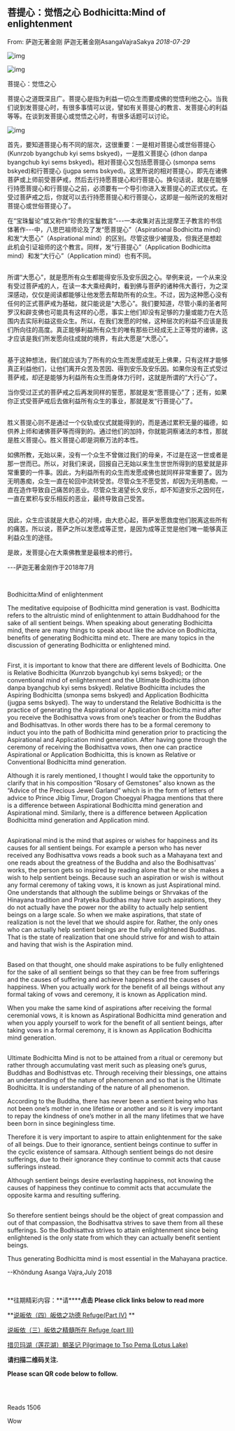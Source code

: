 ## 菩提心：觉悟之心 Bodhicitta:Mind of enlightenment

From: 萨迦无著金刚 萨迦无著金刚AsangaVajraSakya *2018-07-29*

![img](https://mmbiz.qpic.cn/mmbiz_png/jZ6aUbzt6ISUqicleCicFwlYhIOXpaQP8t1p93icRZ2I8Bt3ceGr0fvwBRaAVGuljTWLrZqugooCEymB5na7cbqjg/640?wx_fmt=png&wxfrom=5&wx_lazy=1&wx_co=1)





![img](https://mmbiz.qpic.cn/mmbiz/yqVAqoZvDibGCaYPoFpFOmnXGpbEKV8zVCaOMPvI25N4zRW6PGNyHW8Tm1xxtYrtEeXVAmLZMwS25bo5Y8T6H5g/640?wxfrom=5&wx_lazy=1&wx_co=1)

菩提心：觉悟之心





  菩提心之道既深且广。菩提心是指为利益一切众生而要成佛的觉悟利他之心。当我们说到发菩提心时，有很多事情可以说，譬如有关菩提心的教言、发菩提心的利益等等。在谈到发菩提心或觉悟之心时，有很多话题可以讨论。



![img](https://mmbiz.qpic.cn/mmbiz_png/GCSG9VLghhqKnTsncdGcFVTHIqZu6l9QN6yohMVC8oBicZB5IiaDGZFnZEaaSZcHutnUHJnHXZARazibCFLCd77yA/640?wx_fmt=png&wxfrom=5&wx_lazy=1&wx_co=1)



  首先，要知道菩提心有不同的层次，这很重要：一是相对菩提心或世俗菩提心(Kunrzob byangchub kyi sems bskyed)，一是胜义菩提心 (dhon danpa byangchub kyi sems bskyed)。相对菩提心又包括愿菩提心 (smonpa sems bskyed)和行菩提心 (jugpa sems bskyed)。这里所说的相对菩提心，即先在诸佛菩萨或上师前受菩萨戒，然后去行持愿菩提心和行菩提心。换句话说，就是在能够行持愿菩提心和行菩提心之前，必须要有一个导引你进入发菩提心的正式仪式。在受过菩萨戒之后，你就可以去行持愿菩提心和行菩提心，这即是一般所说的发相对菩提心或世俗菩提心了。

  在“宝珠鬘论”或又称作“珍贵的宝鬘教言”---一本收集对吉比提摩王子教言的书信体著作---中，八思巴祖师论及了发“愿菩提心”（Aspirational Bodhicitta mind）和发“大愿心”（Aspirational mind）的区别。尽管这很少被提及，但我还是想趁此机会引证祖师的这个教言。同样，发“行菩提心”（Application Bodhicitta mind）和发“大行心”（Application mind）也有不同。



![img](data:image/gif;base64,iVBORw0KGgoAAAANSUhEUgAAAAEAAAABCAYAAAAfFcSJAAAADUlEQVQImWNgYGBgAAAABQABh6FO1AAAAABJRU5ErkJggg==)



  所谓“大愿心”，就是愿所有众生都能得安乐及安乐因之心。举例来说，一个从来没有受过菩萨戒的人，在读一本大乘经典时，看到佛与菩萨的诸种伟大善行，为之深深感动，仅仅是阅读都能够让他发愿去帮助所有的众生。不过，因为这种愿心没有任何的正式菩萨戒为基础，就只能说是“大愿心”。我们要知道，尽管小乘的圣者阿罗汉和辟支佛也可能具有这样的心愿，事实上他们却没有足够的力量或能力在大范围内去实际利益这些众生。所以，在我们发愿的时候，这种层次的利益不应该是我们所向往的高度。真正能够利益所有众生的唯有那些已经成无上正等觉的诸佛，这才应该是我们所发愿向往成就的境界，有此大愿是“大愿心”。



![img](data:image/gif;base64,iVBORw0KGgoAAAANSUhEUgAAAAEAAAABCAYAAAAfFcSJAAAADUlEQVQImWNgYGBgAAAABQABh6FO1AAAAABJRU5ErkJggg==)



  基于这种想法，我们就应该为了所有的众生而发愿成就无上佛果，只有这样才能够真正利益他们，让他们离开众苦及苦因、得到安乐及安乐因。如果你没有正式受过菩萨戒，却还是能够为利益所有众生而身体力行时，这就是所谓的“大行心”了。

  当你受过正式的菩萨戒之后再发同样的誓愿，那就是发“愿菩提心”了；还有，如果你正式受菩萨戒后去做利益所有众生的事业，那就是发“行菩提心”了。



![img](data:image/gif;base64,iVBORw0KGgoAAAANSUhEUgAAAAEAAAABCAYAAAAfFcSJAAAADUlEQVQImWNgYGBgAAAABQABh6FO1AAAAABJRU5ErkJggg==)



  胜义菩提心则不是通过一个仪轨或仪式就能得到的，而是通过累积无量的福德，如供养上师和诸佛菩萨等而得到的。通过他们的加持，你就能洞察诸法的本性，那就是胜义菩提心。胜义菩提心即是洞察万法的本性。

  如佛所教，无始以来，没有一个众生不曾做过我们的母亲，不过是在这一世或者是那一世而已。所以，对我们来说，回报自己无始以来生生世世所得到的慈爱就是非常重要的一件事。因此，为利益所有的众生而发愿成佛也就同样非常重要了。因为无明愚痴，众生一直在轮回中流转受苦。尽管众生不愿受苦，却因为无明愚痴，一直在造作导致自己痛苦的恶业。尽管众生渴望长久安乐，却不知道安乐之因何在，一直在累积与安乐相反的恶业，最终导致自己受苦。



![img](data:image/gif;base64,iVBORw0KGgoAAAANSUhEUgAAAAEAAAABCAYAAAAfFcSJAAAADUlEQVQImWNgYGBgAAAABQABh6FO1AAAAABJRU5ErkJggg==)



  因此，众生应该就是大悲心的对境，由大悲心起，菩萨发愿救度他们脱离这些所有的痛苦。所以说，菩萨之所以发愿成等正觉，是因为成等正觉是他们唯一能够真正利益众生的途径。

  是故，发菩提心在大乘佛教里是最根本的修行。



---萨迦无著金刚作于2018年7月





![img](data:image/gif;base64,iVBORw0KGgoAAAANSUhEUgAAAAEAAAABCAYAAAAfFcSJAAAADUlEQVQImWNgYGBgAAAABQABh6FO1AAAAABJRU5ErkJggg==)







![img](data:image/gif;base64,iVBORw0KGgoAAAANSUhEUgAAAAEAAAABCAYAAAAfFcSJAAAADUlEQVQImWNgYGBgAAAABQABh6FO1AAAAABJRU5ErkJggg==)

Bodhicitta:Mind of enlightenment





  The meditative equipoise of Bodhicitta mind generation is vast. Bodhicitta refers to the altruistic mind of enlightenment to attain Buddhahood for the sake of all sentient beings. When speaking about generating Bodhicitta mind, there are many things to speak about like the advice on Bodhicitta, benefits of generating Bodhicitta mind etc. There are many topics in the discussion of generating Bodhicitta or enlightened mind.



![img](data:image/gif;base64,iVBORw0KGgoAAAANSUhEUgAAAAEAAAABCAYAAAAfFcSJAAAADUlEQVQImWNgYGBgAAAABQABh6FO1AAAAABJRU5ErkJggg==)



  First, it is important to know that there are different levels of Bodhicitta. One is Relative Bodhicitta (Kunrzob byangchub kyi sems bskyed); or the conventional mind of enlightenment and the Ultimate Bodhicitta (dhon danpa byangchub kyi sems bskyed). Relative Bodhicitta includes the Aspiring Bodhicitta (smonpa sems bskyed) and Application Bodhicitta (jugpa sems bskyed). The way to understand the Relative Bodhicitta is the practice of generating the Aspirational or Application Bochicitta mind after you receive the Bodhisattva vows from one’s teacher or from the Buddhas and Bodhisattvas. In other words there has to be a formal ceremony to induct you into the path of Bodhicitta mind generation prior to practicing the Aspirational and Application mind generation. After having gone through the ceremony of receiving the Bodhisattva vows, then one can practice Aspirational or Application Bodhicitta, this is known as Relative or Conventional Bodhicitta mind generation.

  Although it is rarely mentioned, I thought I would take the opportunity to clarify that in his composition “Rosary of Gemstones” also known as the “Advice of the Precious Jewel Garland” which is in the form of letters of advice to Prince Jibig Timur, Drogon Choegyal Phagpa mentions that there is a difference between Aspirational Bodhicitta mind generation and Aspirational mind. Similarly, there is a difference between Application Bodhicitta mind generation and Application mind. 



![img](data:image/gif;base64,iVBORw0KGgoAAAANSUhEUgAAAAEAAAABCAYAAAAfFcSJAAAADUlEQVQImWNgYGBgAAAABQABh6FO1AAAAABJRU5ErkJggg==)



  Aspirational mind is the mind that aspires or wishes for happiness and its causes for all sentient beings. For example a person who has never received any Bodhisattva vows reads a book such as a Mahayana text and one reads about the greatness of the Buddha and also the Bodhisattvas’ works, the person gets so inspired by reading alone that he or she makes a wish to help sentient beings. Because such an aspiration or wish is without any formal ceremony of taking vows, it is known as just Aspirational mind. One understands that although the sublime beings or Shrvakas of the Hinayana tradition and Pratyeka Buddhas may have such aspirations, they do not actually have the power nor the ability to actually help sentient beings on a large scale. So when we make aspirations, that state of realization is not the level that we should aspire for. Rather, the only ones who can actually help sentient beings are the fully enlightened Buddhas. That is the state of realization that one should strive for and wish to attain and having that wish is the Aspiration mind. 

 

 ![img](data:image/gif;base64,iVBORw0KGgoAAAANSUhEUgAAAAEAAAABCAYAAAAfFcSJAAAADUlEQVQImWNgYGBgAAAABQABh6FO1AAAAABJRU5ErkJggg==)



  Based on that thought, one should make aspirations to be fully enlightened for the sake of all sentient beings so that they can be free from sufferings and the causes of suffering and achieve happiness and the causes of happiness. When you actually work for the benefit of all beings without any formal taking of vows and ceremony, it is known as Application mind.

  When you make the same kind of aspirations after receiving the formal ceremonial vows, it is known as Aspirational Bodhicitta mind generation and when you apply yourself to work for the benefit of all sentient beings, after taking vows in a formal ceremony, it is known as Application Bodhicitta mind generation.



![img](data:image/gif;base64,iVBORw0KGgoAAAANSUhEUgAAAAEAAAABCAYAAAAfFcSJAAAADUlEQVQImWNgYGBgAAAABQABh6FO1AAAAABJRU5ErkJggg==)



  Ultimate Bodhicitta Mind is not to be attained from a ritual or ceremony but rather through accumulating vast merit such as pleasing one’s gurus, Buddhas and Bodhisttvas etc. Through receiving their blessings, one attains an understanding of the nature of phenomenon and so that is the Ultimate Bodhicitta. It is understanding of the nature of all phenomenon. 

  According to the Buddha, there has never been a sentient being who has not been one’s mother in one lifetime or another and so it is very important to repay the kindness of one’s mother in all the many lifetimes that we have been born in since beginingless time.

  Therefore it is very important to aspire to attain enlightenment for the sake of all beings. Due to their ignorance, sentient beings continue to suffer in the cyclic existence of samsara. Although sentient beings do not desire sufferings, due to their ignorance they continue to commit acts that cause sufferings instead.

  Although sentient beings desire everlasting happiness, not knowing the causes of happiness they continue to commit acts that accumulate the opposite karma and resulting suffering.



![img](data:image/gif;base64,iVBORw0KGgoAAAANSUhEUgAAAAEAAAABCAYAAAAfFcSJAAAADUlEQVQImWNgYGBgAAAABQABh6FO1AAAAABJRU5ErkJggg==)



  So therefore sentient beings should be the object of great compassion and out of that compassion, the Bodhisattva strives to save them from all these sufferings. So the Bodhisattva strives to attain enlightenment since being enlightened is the only state from which they can actually benefit sentient beings. 

  Thus generating Bodhicitta mind is most essential in the Mahayana practice.



--Khöndung Asanga Vajra,July 2018   



  

​     ![img](data:image/gif;base64,iVBORw0KGgoAAAANSUhEUgAAAAEAAAABCAYAAAAfFcSJAAAADUlEQVQImWNgYGBgAAAABQABh6FO1AAAAABJRU5ErkJggg==)   

**往期精彩内容：\**请\******点击 Please click links below to read more**

**[说皈依（四）皈依之功德 Refuge(Part IV)](http://mp.weixin.qq.com/s?__biz=MzU5NTQwNDk5Mw==&mid=2247483803&idx=1&sn=6353acccf965668903aa7468242caede&chksm=fe733035c904b923b7ccbde9ac70d52fc50fdf4250e834d538c7fa198dc4cc341f3a3810a5da&scene=21#wechat_redirect)
**

[说皈依（三）皈依之精髓所在 Refuge (part III)](http://mp.weixin.qq.com/s?__biz=MzU5NTQwNDk5Mw==&mid=2247483786&idx=1&sn=b0999414698e2abc15945ffb516ece97&chksm=fe733024c904b932af69a3aff3f6cb808ca2e9e467162ddb7f2d9ce924676f7f0c520bbb4649&scene=21#wechat_redirect)

[措贝玛湖（莲花湖）朝圣记  Pilgrimage to Tso Pema (Lotus Lake)](http://mp.weixin.qq.com/s?__biz=MzU5NTQwNDk5Mw==&mid=2247483821&idx=1&sn=473ee0892a8899269f66c545a49e4b9e&chksm=fe733003c904b9157e243ac8b6e08f7ce0c7dc8ae070290c1a75ff2bac2ffcd19892f0475672&scene=21#wechat_redirect)



**请扫描二维码关注.**

**Please scan QR code below to follow.**

  

![img](data:image/gif;base64,iVBORw0KGgoAAAANSUhEUgAAAAEAAAABCAYAAAAfFcSJAAAADUlEQVQImWNgYGBgAAAABQABh6FO1AAAAABJRU5ErkJggg==)

​     



  





Reads 1506

Wow